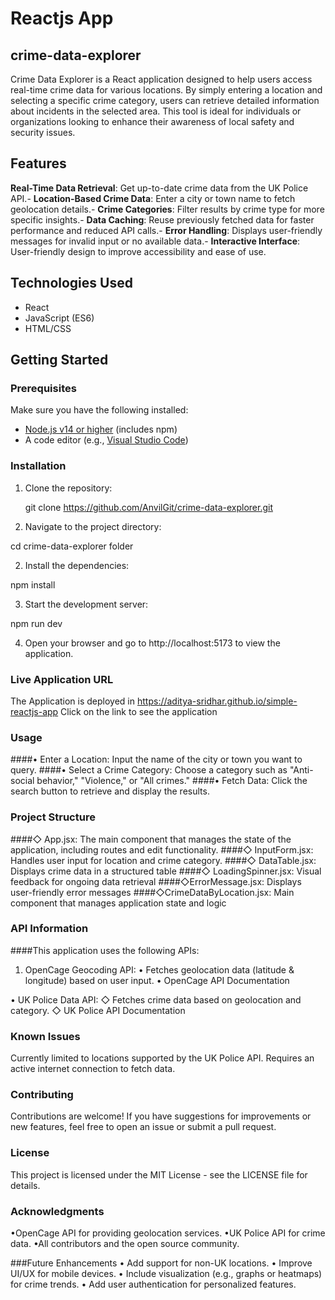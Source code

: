 # Reactjs App
## crime-data-explorer

Crime Data Explorer is a React application designed to help users access real-time crime data for various locations. By simply entering a location and selecting a specific crime category, users can retrieve detailed information about incidents in the selected area. This tool is ideal for individuals or organizations looking to enhance their awareness of local safety and security issues.

## Features

**Real-Time Data Retrieval**: Get up-to-date crime data from the UK Police API.- **Location-Based Crime Data**: Enter a city or town name to fetch geolocation details.- **Crime Categories**: Filter results by crime type for more specific insights.- **Data Caching**: Reuse previously fetched data for faster performance and reduced API calls.- **Error Handling**: Displays user-friendly messages for invalid input or no available data.- **Interactive Interface**: User-friendly design to improve accessibility and ease of use.
## Technologies Used

- React
- JavaScript (ES6)
- HTML/CSS

## Getting Started

### Prerequisites

Make sure you have the following installed:

- [Node.js v14 or higher](https://nodejs.org/) (includes npm)
- A code editor (e.g., [Visual Studio Code](https://code.visualstudio.com/))

### Installation

1. Clone the repository:


   git clone https://github.com/AnvilGit/crime-data-explorer.git

1. Navigate to the project directory:

cd crime-data-explorer folder



2. Install the dependencies:

npm install



3. Start the development server:


npm run dev



4. Open your browser and go to http://localhost:5173 to view the application.

### Live Application URL

The Application is deployed in https://aditya-sridhar.github.io/simple-reactjs-app
Click on the link to see the application

### Usage
####• Enter a Location: Input the name of the city or town you want to query.
####• Select a Crime Category: Choose a category such as "Anti-social behavior," "Violence," or "All crimes."
####• Fetch Data: Click the search button to retrieve and display the results.


### Project Structure
####◇ App.jsx: The main component that manages the state of the application, including routes and edit functionality.
####◇ InputForm.jsx: Handles user input for location and crime category.
####◇ DataTable.jsx: Displays crime data in a structured table
####◇ LoadingSpinner.jsx: Visual feedback for ongoing data retrieval
####◇ErrorMessage.jsx: Displays user-friendly error messages
####◇CrimeDataByLocation.jsx: Main component that manages application state and logic


### API Information
####This application uses the following APIs:
1. OpenCage Geocoding API:
• Fetches geolocation data (latitude & longitude) based on user input.
• OpenCage API Documentation


• UK Police Data API:
◇ Fetches crime data based on geolocation and category.
◇ UK Police API Documentation

### Known Issues
Currently limited to locations supported by the UK Police API.
Requires an active internet connection to fetch data.

### Contributing
Contributions are welcome! If you have suggestions for improvements or new features, feel free to open an issue or submit a pull request.

### License
This project is licensed under the MIT License - see the LICENSE file for details.

### Acknowledgments
•OpenCage API for providing geolocation services.
•UK Police API for crime data.
•All contributors and the open source community.


###Future Enhancements
• Add support for non-UK locations.
• Improve UI/UX for mobile devices.
• Include visualization (e.g., graphs or heatmaps) for crime trends.
• Add user authentication for personalized features.
